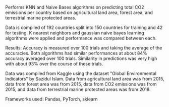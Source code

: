 Performs KNN and Naive Bases algorithms on predicting total CO2 emissions per country based on agricultural land area, forest area, and terrestrial marine protected areas. 

Data is compiled of 192 countries split into 150 countries for training and 42 for testing.
K nearest neighbors and gaussian naive bayes learning algorithms were applied and performance was compared between each.

Results: Accuracy is measured over 100 trials and taking the average of the accuracies. 
Both algorithms had similar performances at about 84% accuracy averaged over 100 trials. Similarity in predictions was very high with about 93% over the course of these trials. 

Data was compiled from Kaggle using the dataset "Global Environmental Indicators" by Sazidul Islam.
Data from agricultural land area was from 2015, data from forest area was from 2015, data from CO2 emissions was from 2015, and data from terrestrial marine protected areas was from 2018.

Frameworks used: Pandas, PyTorch, sklearn
